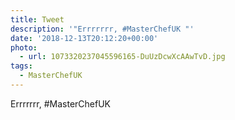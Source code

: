 ```yaml
---
title: Tweet
description: '"Errrrrrr, #MasterChefUK "'
date: '2018-12-13T20:12:20+00:00'
photo:
  - url: 1073320237045596165-DuUzDcwXcAAwTvD.jpg
tags:
  - MasterChefUK
---
```

Errrrrrr, #MasterChefUK 
